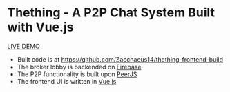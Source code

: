 # Thething - A P2P Chat System Built with Vue.js

[LIVE DEMO](https://zacchaeus14.github.io/thething-frontend-build/)

* Built code is at https://github.com/Zacchaeus14/thething-frontend-build
* The broker lobby is backended on [Firebase](https://firebase.google.com/)
* The P2P functionality is built upon [PeerJS](https://peerjs.com/)
* The frontend UI is written in [Vue.js](https://vuejs.org/)
